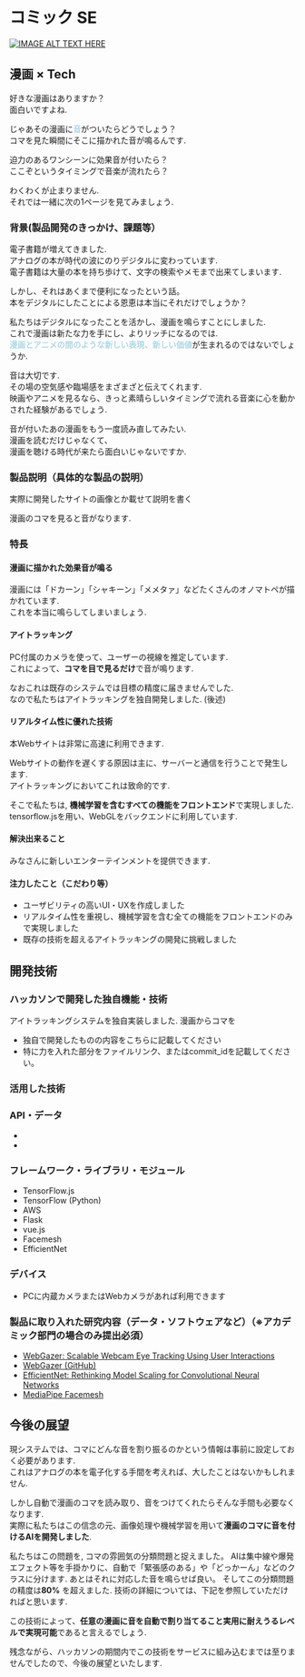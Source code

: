 # コミック SE

[![IMAGE ALT TEXT HERE](https://jphacks.com/wp-content/uploads/2020/09/JPHACKS2020_ogp.jpg)](https://www.youtube.com/watch?v=G5rULR53uMk)

## 漫画 × Tech
<!-- 漫画は好きですか？   -->
好きな漫画はありますか？  
面白いですよね.  

じゃあその漫画に<font color="lightblue">**音**</font>がついたらどうでしょう？  
コマを見た瞬間にそこに描かれた音が鳴るんです.

迫力のあるワンシーンに効果音が付いたら？  
ここぞというタイミングで音楽が流れたら？

わくわくが止まりません.  
それでは一緒に次の1ページを見てみましょう.  

### 背景(製品開発のきっかけ、課題等）
電子書籍が増えてきました.  
アナログの本が時代の波にのりデジタルに変わっています.  
電子書籍は大量の本を持ち歩けて、文字の検索やメモまで出来てしまいます.  

しかし、それはあくまで便利になったという話。  
本をデジタルにしたことによる恩恵は本当にそれだけでしょうか？  

私たちはデジタルになったことを活かし、漫画を鳴らすことにしました.  
これで漫画は新たな力を手にし、よりリッチになるのでは.  
<font color="lightblue">**漫画とアニメの間のような新しい表現、新しい価値**</font>が生まれるのではないでしょうか.

音は大切です.  
その場の空気感や臨場感をまざまざと伝えてくれます.  
映画やアニメを見るなら、きっと素晴らしいタイミングで流れる音楽に心を動かされた経験があるでしょう.  

音が付いたあの漫画をもう一度読み直してみたい.  
漫画を読むだけじゃなくて、  
漫画を聴ける時代が来たら面白いじゃないですか.

### 製品説明（具体的な製品の説明）
実際に開発したサイトの画像とか載せて説明を書く

漫画のコマを見ると音がなります.  

### 特長
#### 漫画に描かれた効果音が鳴る
漫画には「ドカーン」「シャキーン」「メメタァ」などたくさんのオノマトペが描かれています.  
これを本当に鳴らしてしまいましょう.  

#### アイトラッキング
PC付属のカメラを使って、ユーザーの視線を推定しています.  
これによって、**コマを目で見るだけ**で音が鳴ります.  

なおこれは既存のシステムでは目標の精度に届きませんでした.  
なので私たちはアイトラッキングを独自開発しました. (後述)

#### リアルタイム性に優れた技術
本Webサイトは非常に高速に利用できます.

Webサイトの動作を遅くする原因は主に、サーバーと通信を行うことで発生します.  
アイトラッキングにおいてこれは致命的です.  

そこで私たちは, **機械学習を含むすべての機能をフロントエンド**で実現しました.  
tensorflow.jsを用い、WebGLをバックエンドに利用しています.

#### 解決出来ること
みなさんに新しいエンターテインメントを提供できます.


#### 注力したこと（こだわり等）

* ユーザビリティの高いUI・UXを作成しました
* リアルタイム性を重視し、機械学習を含む全ての機能をフロントエンドのみで実現しました
* 既存の技術を超えるアイトラッキングの開発に挑戦しました

## 開発技術
### ハッカソンで開発した独自機能・技術
アイトラッキングシステムを独自実装しました.
漫画からコマを

* 独自で開発したものの内容をこちらに記載してください
* 特に力を入れた部分をファイルリンク、またはcommit_idを記載してください。

### 活用した技術
### API・データ
* 
* 

### フレームワーク・ライブラリ・モジュール
* TensorFlow.js
* TensorFlow (Python)
* AWS
* Flask
* vue.js
* Facemesh
* EfficientNet

### デバイス
* PCに内蔵カメラまたはWebカメラがあれば利用できます

### 製品に取り入れた研究内容（データ・ソフトウェアなど）（※アカデミック部門の場合のみ提出必須）
* [WebGazer: Scalable Webcam Eye Tracking Using User Interactions](http://cs.brown.edu/people/apapouts/papers/ijcai2016webgazer.pdf)
* [WebGazer (GitHub)](https://github.com/brownhci/WebGazer)
* [EfficientNet: Rethinking Model Scaling for Convolutional Neural Networks](https://arxiv.org/abs/1905.11946)
* [MediaPipe Facemesh](https://github.com/tensorflow/tfjs-models/tree/master/facemesh)
## 今後の展望
現システムでは、コマにどんな音を割り振るのかという情報は事前に設定しておく必要があります.  
これはアナログの本を電子化する手間を考えれば、大したことはないかもしれません.  

しかし自動で漫画のコマを読み取り、音をつけてくれたらそんな手間も必要なくなります.  
実際に私たちはこの信念の元、画像処理や機械学習を用いて**漫画のコマに音を付けるAIを開発しました**.  

私たちはこの問題を, コマの雰囲気の分類問題と捉えました。
AIは集中線や爆発エフェクト等を手掛かりに、自動で「緊張感のある」や「どっかーん」などのクラスに分けます. あとはそれに対応した音を鳴らせば良い。
そしてこの分類問題の精度は**80%** を超えました.
技術の詳細については、下記を参照していただければと思います.

この技術によって、**任意の漫画に音を自動で割り当てること実用に耐えうるレベルで実現可能**であると言えるでしょう.

残念ながら、ハッカソンの期間内でこの技術をサービスに組み込むまでは至りませんでしたので、今後の展望といたします.